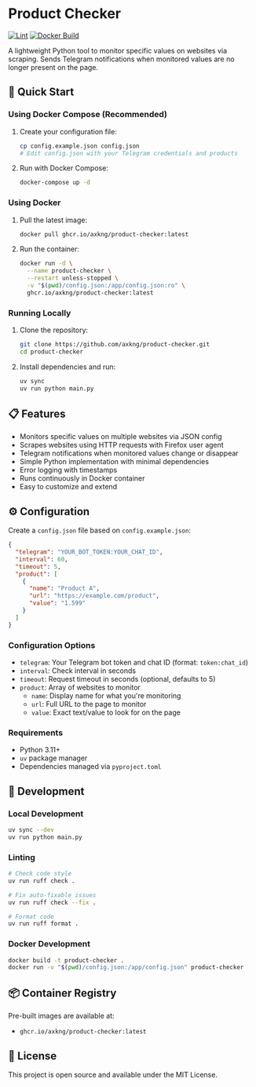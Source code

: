 # Product Checker

[![Lint](https://github.com/axkng/product-checker/actions/workflows/lint.yml/badge.svg)](https://github.com/axkng/product-checker/actions/workflows/lint.yml)
[![Docker Build](https://github.com/axkng/product-checker/actions/workflows/docker.yml/badge.svg)](https://github.com/axkng/product-checker/actions/workflows/docker.yml)

A lightweight Python tool to monitor specific values on websites via scraping. Sends Telegram notifications when monitored values are no longer present on the page.

## 🚀 Quick Start

### Using Docker Compose (Recommended)

1. Create your configuration file:
   ```bash
   cp config.example.json config.json
   # Edit config.json with your Telegram credentials and products
   ```

2. Run with Docker Compose:
   ```bash
   docker-compose up -d
   ```

### Using Docker

1. Pull the latest image:
   ```bash
   docker pull ghcr.io/axkng/product-checker:latest
   ```

2. Run the container:
   ```bash
   docker run -d \
     --name product-checker \
     --restart unless-stopped \
     -v "$(pwd)/config.json:/app/config.json:ro" \
     ghcr.io/axkng/product-checker:latest
   ```

### Running Locally

1. Clone the repository:
   ```bash
   git clone https://github.com/axkng/product-checker.git
   cd product-checker
   ```

2. Install dependencies and run:
   ```bash
   uv sync
   uv run python main.py
   ```

## 📋 Features

- Monitors specific values on multiple websites via JSON config
- Scrapes websites using HTTP requests with Firefox user agent
- Telegram notifications when monitored values change or disappear
- Simple Python implementation with minimal dependencies
- Error logging with timestamps
- Runs continuously in Docker container
- Easy to customize and extend

## ⚙️ Configuration

Create a `config.json` file based on `config.example.json`:

```json
{
  "telegram": "YOUR_BOT_TOKEN:YOUR_CHAT_ID",
  "interval": 60,
  "timeout": 5,
  "product": [
    {
      "name": "Product A",
      "url": "https://example.com/product",
      "value": "1.599"
    }
  ]
}
```

### Configuration Options

- `telegram`: Your Telegram bot token and chat ID (format: `token:chat_id`)
- `interval`: Check interval in seconds  
- `timeout`: Request timeout in seconds (optional, defaults to 5)
- `product`: Array of websites to monitor
  - `name`: Display name for what you're monitoring
  - `url`: Full URL to the page to monitor
  - `value`: Exact text/value to look for on the page

### Requirements

- Python 3.11+
- `uv` package manager
- Dependencies managed via `pyproject.toml`

## 🔧 Development

### Local Development

```bash
uv sync --dev
uv run python main.py
```

### Linting

```bash
# Check code style
uv run ruff check .

# Fix auto-fixable issues
uv run ruff check --fix .

# Format code
uv run ruff format .
```

### Docker Development

```bash
docker build -t product-checker .
docker run -v "$(pwd)/config.json:/app/config.json" product-checker
```

## 📦 Container Registry

Pre-built images are available at:
- `ghcr.io/axkng/product-checker:latest`

## 📝 License

This project is open source and available under the MIT License.
